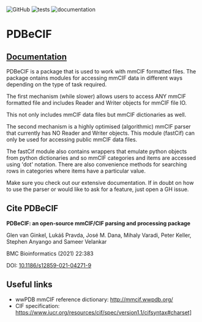![GitHub](https://img.shields.io/github/license/pdbeurope/pdbecif) ![tests](https://github.com/PDBeurope/pdbecif/workflows/pdbecif%20tests/badge.svg) ![documentation](https://github.com/PDBeurope/pdbecif/workflows/pdbecif%20documentation/badge.svg)
# PDBeCIF

## [Documentation](https://pdbeurope.github.io/pdbecif/)

PDBeCIF is a package that is used to work with mmCIF formatted files. The package ontains modules for accessing mmCIF data in different ways depending on the type of task required.

The first mechanism (while slower) allows users to access ANY mmCIF formatted file and includes Reader and Writer objects for mmCIF file IO.

This not only includes mmCIF data files but mmCIF dictionaries as well.

The second mechanism is a highly optimised (algorithmic) mmCIF parser that currently has NO Reader and Writer objects. This module (fastCif) can only be used for accessing public mmCIF data files.

The fastCif module also contains wrappers that emulate python objects from python dictionaries and so mmCIF categories and items are accessed using 'dot' notation. There are also convenience methods for searching rows in categories where items have a particular value.

Make sure you check out our extensive documentation. If in doubt on how to use the parser or would like to ask for a feature, just open a GH issue.

## Cite PDBeCIF

**PDBeCIF: an open‑source mmCIF/CIF parsing and processing package**

Glen van Ginkel, Lukáš Pravda, José M. Dana, Mihaly Varadi, Peter Keller, Stephen Anyango and Sameer Velankar

BMC Bioinformatics (2021) 22:383

DOI: [10.1186/s12859-021-04271-9](https://doi.org/10.1186/s12859-021-04271-9)

## Useful links

* wwPDB mmCIF reference dictionary: http://mmcif.wwpdb.org/
* CIF specification: https://www.iucr.org/resources/cif/spec/version1.1/cifsyntax#charset]

